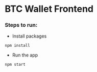 # BTC Wallet Frontend

### Steps to run:
- Install packages
```
npm install
```
- Run the app
```
npm start
```
